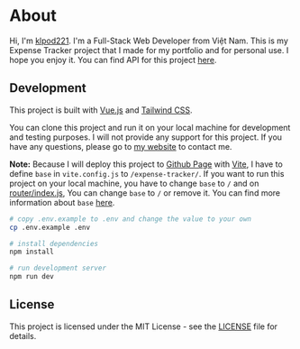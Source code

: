 # About

Hi, I'm [klpod221](https://klpod221.github.io). I'm a Full-Stack Web Developer from Việt Nam. This is my Expense Tracker project that I made for my portfolio and for personal use. I hope you enjoy it. You can find API for this project [here](https://github.com/klpod221/expense-tracker-api).

## Development

This project is built with [Vue.js](https://vuejs.org/) and [Tailwind CSS](https://tailwindcss.com/).

You can clone this project and run it on your local machine for development and testing purposes. I will not provide any support for this project. If you have any questions, please go to [my website](https://klpod221.github.io/contact) to contact me.

**Note:** Because I will deploy this project to [Github Page](https://pages.github.com/) with [Vite](https://vitejs.dev/), I have to define `base` in `vite.config.js` to `/expense-tracker/`. If you want to run this project on your local machine, you have to change `base` to `/` and on [router/index.js](src/router/index.js), You can change `base` to `/` or remove it. You can find more information about `base` [here](https://vitejs.dev/config/#base).

```bash
# copy .env.example to .env and change the value to your own
cp .env.example .env

# install dependencies
npm install

# run development server
npm run dev
```

## License

This project is licensed under the MIT License - see the [LICENSE](LICENSE) file for details.
